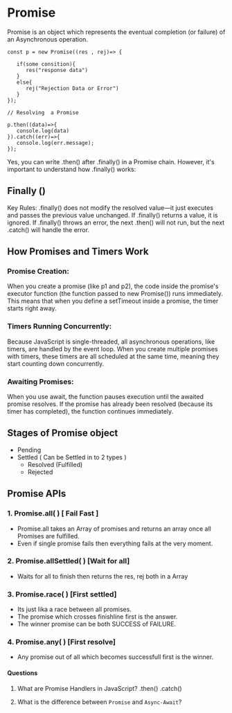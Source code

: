 # Promise

Promise is an object which represents the eventual completion (or failure)  of an Asynchronous operation.
```
const p = new Promise((res , rej)=> {

   if(some consition){
      res("response data")
   }
   else{
      rej("Rejection Data or Error")
   }
});

// Resolving  a Promise

p.then((data)=>{
   console.log(data)
}).catch((err)=>{
   console.log(err.message);
});
```
Yes, you can write .then() after .finally() in a Promise chain. However, it's important to understand how .finally() works:
## Finally ()
Key Rules:
.finally() does not modify the resolved value—it just executes and passes the previous value unchanged.
If .finally() returns a value, it is ignored.
If .finally() throws an error, the next .then() will not run, but the next .catch() will handle the error.


## How Promises and Timers Work
### Promise Creation: 
When you create a promise (like p1 and p2), the code inside the promise's executor function (the function passed to new Promise()) runs immediately. This means that when you define a setTimeout inside a promise, the timer starts right away.

### Timers Running Concurrently:
 Because JavaScript is single-threaded, all asynchronous operations, like timers, are handled by the event loop. When you create multiple promises with timers, these timers are all scheduled at the same time, meaning they start counting down concurrently.

### Awaiting Promises:
When you use await, the function pauses execution until the awaited promise resolves. If the promise has already been resolved (because its timer has completed), the function continues immediately. 

## Stages of Promise object
- Pending
- Settled ( Can be Settled in to 2 types )
   - Resolved (Fulfilled)
   - Rejected

## Promise APIs


### 1. Promise.all( ) [ Fail Fast ]

- Promise.all takes an Array of promises and returns an array once all Promises are fulfilled.
- Even if single promise fails then everything fails at the very moment.

### 2. Promise.allSettled( ) [Wait for all]
- Waits for all to finish then returns the res, rej both in a Array

### 3. Promise.race( ) [First settled] 
- Its just lika a race between all promises.
- The promise which crosses finishline first is the answer.
- The winner promise can be both SUCCESS of FAILURE.

### 4. Promise.any( ) [First resolve]
- Any promise out of all which becomes successfull first is the winner.




#### Questions 
1. What are Promise Handlers in JavaScript?
   .then()   .catch()

2. What is the difference between `Promise` and `Async-Await`?
   
